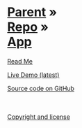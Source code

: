 [Parent](../../index.html ) &raquo;<br>[Repo]( ../index.html ) &raquo;<br>[App]( ./index.html )
=================================================================================================

<p id=rm >
	<a href=JavaScript:displayPage("#readme.md#rm"); >Read Me</a>
</p>

<i class="fa fa-external-link"></i> [Live Demo (latest)]( https://github.com/jaanga/libs/tree/gh-pages/db ) 

<i class="fa fa-github"></i> [Source code on GitHub]( https://github.com/jaanga/libs/tree/gh-pages/db )  
<br>
<br>

<i class="fa fa-copy"></i> [Copyright and license]( https://github.com/jaanga/jaanga.github.io/blob/master/jaanga-copyright-and-mit-license.md )